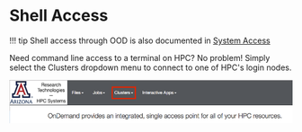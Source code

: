 # Shell Access

!!! tip
    Shell access through OOD is also documented in [System Access](/registration_and_access/system_access/#web-access)

Need command line access to a terminal on HPC? No problem! Simply select the Clusters dropdown menu to connect to one of HPC's login nodes. 

<img src="images/OOD_CLI.png" style="width:700px;">